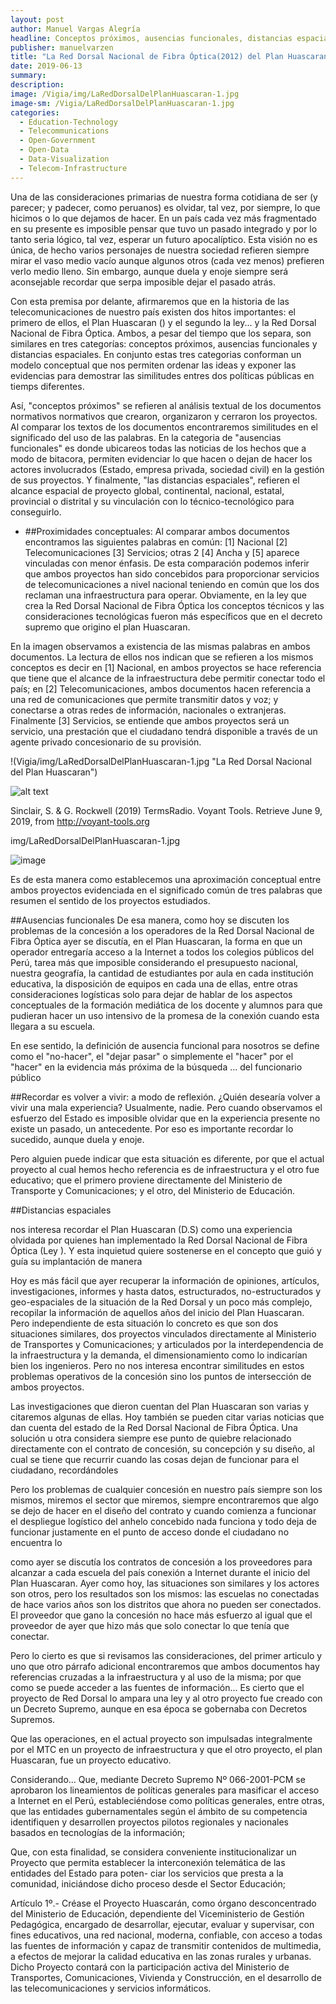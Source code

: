 ```yaml
---
layout: post
author: Manuel Vargas Alegría
headline: Conceptos próximos, ausencias funcionales, distancias espaciales.   
publisher: manuelvarzen
title: "La Red Dorsal Nacional de Fibra Óptica(2012) del Plan Huascaran(2001)"
date: 2019-06-13
summary: 
description: 
image: /Vigia/img/LaRedDorsalDelPlanHuascaran-1.jpg
image-sm: /Vigia/LaRedDorsalDelPlanHuascaran-1.jpg
categories:
  - Education-Technology  
  - Telecommunications
  - Open-Government
  - Open-Data
  - Data-Visualization
  - Telecom-Infrastructure
---
```


Una de las consideraciones primarias de nuestra forma cotidiana de ser (y parecer; y padecer, como peruanos) es olvidar, tal vez, por siempre, lo que hicimos o lo que dejamos de hacer. En un país cada vez más fragmentado en su presente es imposible pensar que tuvo un pasado integrado y por lo tanto seria lógico, tal vez, esperar un futuro apocalíptico. Esta visión no es única, de hecho varios personajes de nuestra sociedad refieren siempre mirar el vaso medio vacío aunque algunos otros (cada vez menos) prefieren verlo medio lleno. Sin embargo, aunque duela y enoje siempre será aconsejable recordar que serpa imposible dejar el pasado atrás. 

Con esta premisa por delante, afirmaremos que en la historia de las telecomunicaciones de nuestro país existen dos hitos importantes: el primero de ellos, el Plan Huascaran () y el segundo la ley... y la Red Dorsal Nacional de Fibra Óptica. Ambos, a pesar del tiempo que los separa, son similares en tres categorías: conceptos próximos, ausencias funcionales y distancias espaciales. En conjunto estas tres categorias conforman un modelo conceptual que nos permiten ordenar las ideas y exponer las evidencias para demostrar las similitudes entres dos políticas públicas en tiemps diferentes. 

Así, "conceptos próximos" se refieren al análisis textual de los documentos normativos normativos que crearon, organizaron y cerraron los proyectos. Al comparar los textos de los documentos encontraremos similitudes en el significado del uso de las palabras. En la categoria de "ausencias funcionales" es donde ubicareos todas las noticias de los hechos que a modo de bitacora, permiten evidenciar lo que hacen o dejan de hacer los actores involucrados (Estado, empresa privada, sociedad civil) en la gestión de sus proyectos. Y finalmente, "las distancias espaciales", refieren el alcance espacial de proyecto global, continental, nacional, estatal, provincial o distrital y su vinculación con lo técnico-tecnológico para conseguirlo. 

- ##Proximidades conceptuales: 
Al comparar ambos documentos encontramos las siguientes palabras en común: [1] Nacional [2] Telecomunicaciones [3] Servicios; otras 2 [4] Ancha y [5] aparece vinculadas con menor énfasis. De esta comparación podemos inferir que ambos proyectos han sido concebidos para proporcionar servicios de telecomunicaciones a nivel nacional teniendo en común que los dos reclaman una infraestructura para operar. Obviamente, en la ley que crea la Red Dorsal Nacional de Fibra Óptica los conceptos técnicos y las consideraciones tecnológicas fueron más específicos que en el decreto supremo que origino el plan Huascaran. 

En la imagen observamos a existencia de las mismas palabras en ambos documentos. La lectura de ellos nos indican que se refieren a los mismos conceptos es decir en [1] Nacional, en ambos proyectos se hace referencia que tiene que el alcance de la infraestructura debe permitir conectar todo el país; en [2] Telecomunicaciones, ambos documentos hacen referencia a una red de comunicaciones que permite transmitir datos y voz; y conectarse a otras redes de información, nacionales o extranjeras. Finalmente [3] Servicios, se entiende que ambos proyectos será un servicio, una prestación que el ciudadano tendrá disponible a través de un agente privado concesionario de su provisión. 

!(Vigia/img/LaRedDorsalDelPlanHuascaran-1.jpg "La Red Dorsal Nacional del Plan Huascaran")

![alt text](Vigia/img/LaRedDorsalDelPlanHuascaran-1.jpg "Title")

Sinclair, S. & G. Rockwell (2019) TermsRadio. Voyant Tools. Retrieve June 9, 2019, from http://voyant-tools.org

img/LaRedDorsalDelPlanHuascaran-1.jpg

![image](Vigia/img/LaRedDorsalDelPlanHuascaran-1.jpg "Title")


Es de esta manera como establecemos una aproximación conceptual entre ambos proyectos evidenciada en el significado común de tres palabras que resumen el sentido de los proyectos estudiados. 

##Ausencias funcionales 
De esa manera, como hoy se discuten los problemas de la concesión a los operadores de la Red Dorsal Nacional de Fibra Óptica ayer se discutía, en el Plan Huascaran, la forma en que un operador entregaría acceso a la Internet a todos los colegios públicos del Perú, tarea más que imposible considerando el presupuesto nacional, nuestra geografía, la cantidad de estudiantes por aula en cada institución educativa, la disposición de equipos en cada una de ellas, entre otras consideraciones logísticas solo para dejar de hablar de los aspectos conceptuales de la formación mediática de los docente y alumnos para que pudieran hacer un uso intensivo de la promesa de la conexión cuando esta llegara a su escuela. 

En ese sentido, la definición de ausencia funcional para nosotros se define como el "no-hacer", el "dejar pasar" o simplemente el "hacer" por el "hacer" en la evidencia más próxima de la búsqueda ... del funcionario público 


##Recordar es volver a vivir: a modo de reflexión. 
¿Quién desearía volver a vivir una mala experiencia? Usualmente, nadie. Pero cuando observamos el esfuerzo del Estado es imposible olvidar que en la experiencia presente no existe un pasado, un antecedente. Por eso es importante recordar lo sucedido, aunque duela y enoje. 

Pero alguien puede indicar que esta situación es diferente, por que el actual proyecto al cual hemos hecho referencia es de infraestructura y el otro fue educativo; que el primero proviene directamente del Ministerio de Transporte y Comunicaciones; y el otro, del Ministerio de Educación. 

##Distancias espaciales



nos interesa recordar el Plan Huascaran (D.S) como una experiencia olvidada por quienes han implementado la Red Dorsal Nacional de Fibra Óptica (Ley ). Y esta inquietud quiere sostenerse en el concepto que guió y guía su implantación de manera  



Hoy es más fácil que ayer recuperar la información de opiniones, artículos, investigaciones, informes y hasta datos, estructurados, no-estructurados y geo-espaciales de la situación de la Red Dorsal y un poco más complejo, recopilar la información de aquellos años del inicio del Plan Huascaran. Pero independiente de esta situación lo concreto es que son dos situaciones similares, dos proyectos vinculados directamente al Ministerio de Transportes y Comunicaciones; y articulados por la interdependencia de la infraestructura y la demanda, el dimensionamiento como lo indicarían bien los ingenieros. Pero no nos interesa encontrar similitudes en estos problemas operativos de la concesión sino los puntos de intersección de ambos proyectos. 






Las investigaciones que dieron cuentan del Plan Huascaran son varias y citaremos algunas de ellas. Hoy también se pueden citar varias noticias que dan cuenta del estado de la Red Dorsal Nacional de Fibra Óptica. Una solución u otra considera siempre ese punto de quiebre relacionado directamente con el contrato de concesión, su concepción y su diseño, al cual se tiene que recurrir cuando las cosas dejan de funcionar para el ciudadano, recordándoles  





Pero los problemas de cualquier concesión en nuestro país siempre son los mismos, miremos el sector que miremos, siempre encontraremos que algo se dejo de hacer en el diseño del contrato y cuando comienza a funcionar el despliegue logístico del anhelo concebido nada funciona y todo deja de funcionar justamente en el punto de acceso donde el ciudadano no encuentra lo  



como ayer se discutía los contratos de concesión a los proveedores para alcanzar a cada escuela del país conexión a Internet durante el inicio del Plan Huascaran. Ayer como hoy, las situaciones son similares y los actores son otros, pero los resultados son los mismos: las escuelas no conectadas de hace varios años son los distritos que ahora no pueden ser conectados. El proveedor que gano la concesión no hace más esfuerzo al igual que el proveedor de ayer que hizo más que solo conectar lo que tenía que conectar. 




Pero lo cierto es que si revisamos las consideraciones, del primer articulo y uno que otro párrafo adicional encontraremos que ambos documentos hay referencias cruzadas a la infraestructura y al uso de la misma; por que como se puede acceder a las fuentes de información... Es cierto que el proyecto de Red Dorsal lo ampara una ley y al otro proyecto fue creado con un Decreto Supremo, aunque en esa época se gobernaba con Decretos Supremos. 

Que las operaciones, en el actual proyecto son impulsadas integralmente por el MTC en un proyecto de infraestructura y que el otro proyecto, el plan Huascaran, fue un proyecto educativo. 






Considerando... 
Que, mediante Decreto Supremo Nº 066-2001-PCM se aprobaron los lineamientos de políticas generales para masificar el acceso a Internet en el Perú, estableciéndose como políticas generales, entre otras, que las entidades gubernamentales según el ámbito de su competencia identifiquen y desarrollen proyectos pilotos regionales y nacionales basados en tecnologías de la información;

Que, con esta finalidad, se considera conveniente institucionalizar un Proyecto que permita establecer la interconexión telemática de las entidades del Estado para poten- ciar los servicios que presta a la comunidad, iniciándose dicho proceso desde el Sector Educación;


Artículo 1º.- Créase el Proyecto Huascarán, como órgano desconcentrado del Ministerio de Educación, dependiente del Viceministerio de Gestión Pedagógica, encargado de desarrollar, ejecutar, evaluar y supervisar, con fines educativos, una red nacional, moderna, confiable, con acceso a todas las fuentes de información y capaz de transmitir contenidos de multimedia, a efectos de mejorar la calidad educativa en las zonas rurales y urbanas. Dicho Proyecto contará con la participación activa del Ministerio de Transportes, Comunicaciones, Vivienda y Construcción, en el desarrollo de las telecomunicaciones y servicios informáticos.
